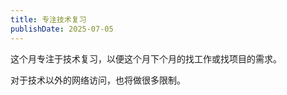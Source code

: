 ```yaml
---
title: 专注技术复习
publishDate: 2025-07-05
---
```


这个月专注于技术复习，以便这个月下个月的找工作或找项目的需求。

对于技术以外的网络访问，也将做很多限制。
